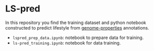 # LS-pred

In this repository you find the training dataset and python 
notebook constructed to predict lifestyle from 
[genome-properties](https://github.com/ebi-pf-team/genome-properties) 
annotations.
- `lspred_prep_data.ipynb`: notebook to prepare data for training.
- `ls-pred_training.ipynb`: notebook for data training.
